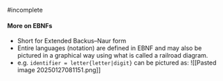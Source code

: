 #incomplete
#### More on EBNFs
- Short for Extended Backus–Naur form
- Entire languages (notation) are defined in EBNF and may also be pictured in a graphical way using what is called a railroad diagram.
- e.g. `identifier = letter{letter|digit}` can be pictured as:
![[Pasted image 20250127081151.png]]



